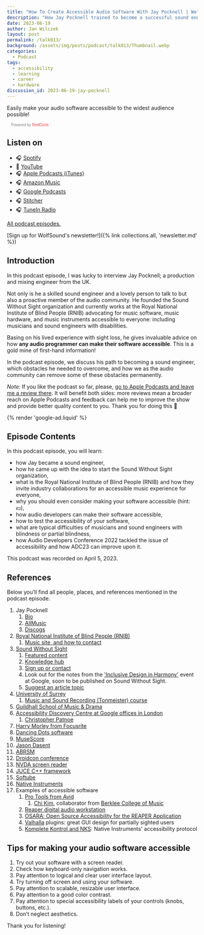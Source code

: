 ```yaml
---
title: "How To Create Accessible Audio Software With Jay Pocknell | WolfTalk #013"
description: "How Jay Pocknell trained to become a successful sound engineer despite a sight impairment and how he founded Sound Without Sight to make music performance and engineering accessible to everyone."
date: 2023-06-19
author: Jan Wilczek
layout: post
permalink: /talk013/
background: /assets/img/posts/podcast/talk013/Thumbnail.webp
categories:
  - Podcast
tags:
  - accessibility
  - learning
  - career
  - hardware
discussion_id: 2023-06-19-jay-pocknell
---
```

Easily make your audio software accessible to the widest audience possible!

<script async defer onload="redcircleIframe();" src="https://api.podcache.net/embedded-player/sh/bf40a1d2-7e41-4ddb-8c3a-ed82394723ba/ep/cf1ba41a-5837-463c-bc7e-3e991b63b6bc"></script> <div class="redcirclePlayer-cf1ba41a-5837-463c-bc7e-3e991b63b6bc"></div> <style> .redcircle-link:link { color: #ea404d; text-decoration: none; } .redcircle-link:hover { color: #ea404d; } .redcircle-link:active { color: #ea404d; } .redcircle-link:visited { color: #ea404d; } </style>
<p style="margin-top:3px;margin-left:11px;font-family: sans-serif;font-size: 10px; color: gray;">Powered by <a class="redcircle-link" href="https://redcircle.com?utm_source=rc_embedded_player&utm_medium=web&utm_campaign=embedded_v1">RedCircle</a></p>

## Listen on

* 🎧 [Spotify](https://open.spotify.com/episode/3i9ftXnSBoA4LBY3Euzpd3?si=ecf61583cb6548b2)
* 🎥 [YouTube](https://youtu.be/m2W-p4LY5Yg)
* 🎧 [Apple Podcasts (iTunes)](https://podcasts.apple.com/us/podcast/how-to-create-accessible-audio-software-with-jay/id1595913701?i=1000617609734)
* 🎧 [Amazon Music](https://music.amazon.com/podcasts/b42682b5-61ba-4a6f-8b11-aed42b07ef9f/episodes/cd834b11-5859-4bcf-98ab-8f72a8190dda/how-to-create-accessible-audio-software-with-jay-pocknell-wolftalk-013)
* 🎧 [Google Podcasts](https://podcasts.google.com/feed/aHR0cHM6Ly9mZWVkcy5yZWRjaXJjbGUuY29tL2JmNDBhMWQyLTdlNDEtNGRkYi04YzNhLWVkODIzOTQ3MjNiYQ/episode/MzdhYWY5NjUtNWZiOS00MWFkLThmZGYtM2VkODQ2ZjZmMTcx?sa=X&ved=0CAUQkfYCahcKEwj4wvnai9D_AhUAAAAAHQAAAAAQAQ)
* 🎧 [Stitcher](https://listen.stitcher.com/yvap/?af_dp=stitcher://episode/304582337&af_web_dp=https://www.stitcher.com/episode/304582337&deep_link_value=stitcher://episode/304582337)
* 🎧 [TuneIn Radio](http://tun.in/tucJie)

[All podcast episodes.](/podcast)

[Sign up for WolfSound's newsletter!]({% link collections.all, 'newsletter.md' %})

## Introduction

In this podcast episode, I was lucky to interview Jay Pocknell; a production and mixing engineer from the UK.

Not only is he a skilled sound engineer and a lovely person to talk to but also a proactive member of the audio community. He founded the Sound Without Sight organization and currently works at the Royal National Institute of Blind People (RNIB) advocating for music software, music hardware, and music instruments accessible to everyone: including musicians and sound engineers with disabilities.

Basing on his lived experience with sight loss, he gives invaluable advice on how **any audio programmer can make their software accessible**. This is a gold mine of first-hand information!

In the podcast episode, we discuss his path to becoming a sound engineer, which obstacles he needed to overcome, and how we as the audio community can remove some of these obstacles permanently.

*Note:* If you like the podcast so far, please, [go to Apple Podcasts and leave me a review there](https://podcasts.apple.com/us/podcast/wolftalk-podcast-about-audio-programming-people-careers/id1595913701). It will benefit both sides: more reviews mean a broader reach on Apple Podcasts and feedback can help me to improve the show and provide better quality content to you. Thank you for doing this 🙏

{% render 'google-ad.liquid' %}

## Episode Contents

In this podcast episode, you will learn:

- how Jay became a sound engineer,
- how he came up with the idea to start the Sound Without Sight organization,
- what is the Royal National Institute of Blind People (RNIB) and how they invite industry collaborations for an accessible music experience for everyone,
- why you should even consider making your software accessible (hint: 💵),
- how audio developers can make their software accessible,
- how to test the accessibility of your software,
- what are typical difficulties of musicians and sound engineers with blindness or partial blindness,
- how Audio Developers Conference 2022 tackled the issue of accessibility and how ADC23 can improve upon it.

This podcast was recorded on April 5, 2023.

## References

Below you’ll find all people, places, and references mentioned in the podcast episode.

1. Jay Pocknell
    1. [Bio](https://soundwithoutsight.org/team/jay-pocknell/)
    2. [AllMusic](https://www.allmusic.com/artist/jay-pocknell-mn0003602484)
    3. [Discogs](https://www.discogs.com/artist/6490658-Jay-Pocknell)
2. [Royal National Institute of Blind People (RNIB)](https://www.rnib.org.uk/)
    1. [Music site, and how to contact](https://rnib.org.uk/music) 
3. [Sound Without Sight](https://soundwithoutsight.org/)
    1. [Featured content](https://soundwithoutsight.org/news-and-features/)
    2. [Knowledge hub](https://soundwithoutsight.org/knowledge-hub/hub-index/)
    3. [Sign up or contact](https://soundwithoutsight.org/contact/)
    4. Look out for the notes from the ['Inclusive Design in Harmony'](https://www.mia.org.uk/2023/04/event-inclusive-design-in-harmony/) event at Google, soon to be published on Sound Without Sight.
    5. [Suggest an article topic](https://soundwithoutsight.org/sound-without-sight-update-your-ideas-wanted/)
4. [University of Surrey](https://www.surrey.ac.uk/)
    1. [Music and Sound Recording (Tonmeister) course](https://www.surrey.ac.uk/undergraduate/music-and-sound-recording-tonmeister)
5. [Guildhall School of Music & Drama](https://www.gsmd.ac.uk/)
6. [Accessibility Discovery Centre at Google offices in London](https://blog.google/around-the-globe/google-europe/united-kingdom/the-accessibility-discovery-centre-is-open-for-collaboration/)
    1. [Christopher Patnoe](https://uk.linkedin.com/in/patnoe)
7. [Harry Morley from Focusrite](https://www.linkedin.com/in/harry-morley/?originalSubdomain=uk)
8. [Dancing Dots software](https://www.dancingdots.com/main/index.htm)
9. [MuseScore](https://musescore.org/)
10. [Jason Dasent](https://www.jasondasentinstudio.com/)
11. [ABRSM](https://www.abrsm.org/)
12. [Droidcon conference](https://www.droidcon.com/)
13. [NVDA screen reader](https://www.nvaccess.org/)
14. [JUCE C++ framework](https://juce.com/)
15. [Softube](https://www.softube.com/)
16. [Native Instruments](https://www.native-instruments.com/en/)
17. Examples of accessible software
    1. [Pro Tools from Avid](https://www.avid.com/pro-tools)
        1. [Chi Kim](https://www.linkedin.com/in/chi-kim-65221725/), collaborator from [Berklee College of Music](https://www.berklee.edu)
    2. [Reaper digital audio workstation](https://www.reaper.fm/)
    3. [OSARA: Open Source Accessibility for the REAPER Application](https://osara.reaperaccessibility.com/)
    4. [Valhalla](https://valhalladsp.com) plugins: great GUI design for partially sighted users
    5. [Komplete Kontrol and NKS](https://www.native-instruments.com/en/specials/ni-accessibility-helper/): Native Instruments' accessibility protocol

## Tips for making your audio software accessible

1. Try out your software with a screen reader.
2. Check how keyboard-only navigation works.
3. Pay attention to logical and clear user interface layout.
4. Try turning off screen and using your software.
5. Pay attention to scalable, resizable user interface.
6. Pay attention to a good color contrast.
7. Pay attention to special accessibility labels of your controls (knobs, buttons, etc.).
8. Don’t neglect aesthetics.

Thank you for listening!
